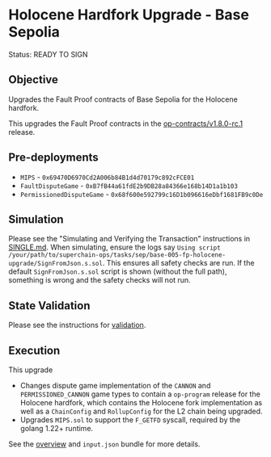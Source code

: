 # Holocene Hardfork Upgrade - Base Sepolia

Status: READY TO SIGN

## Objective

Upgrades the Fault Proof contracts of Base Sepolia for the Holocene hardfork.

This upgrades the Fault Proof contracts in the
[op-contracts/v1.8.0-rc.1](https://github.com/ethereum-optimism/optimism/tree/op-contracts/v1.8.0-rc.1) release.

## Pre-deployments

- `MIPS` - `0x69470D6970Cd2A006b84B1d4d70179c892cFCE01`
- `FaultDisputeGame` - `0xB7fB44a61fdE2b9DB28a84366e168b14D1a1b103`
- `PermissionedDisputeGame` - `0x68f600e592799c16D1b096616eDbf1681FB9c0De`

## Simulation

Please see the "Simulating and Verifying the Transaction" instructions in [SINGLE.md](../../../SINGLE.md).
When simulating, ensure the logs say `Using script /your/path/to/superchain-ops/tasks/sep/base-005-fp-holocene-upgrade/SignFromJson.s.sol`.
This ensures all safety checks are run. If the default `SignFromJson.s.sol` script is shown (without the full path), something is wrong and the safety checks will not run.

## State Validation

Please see the instructions for [validation](./VALIDATION.md).

## Execution

This upgrade
* Changes dispute game implementation of the `CANNON` and `PERMISSIONED_CANNON` game types to contain a `op-program` release for the Holocene hardfork, which contains
  the Holocene fork implementation as well as a `ChainConfig` and `RollupConfig` for the L2 chain being upgraded.
* Upgrades `MIPS.sol` to support the `F_GETFD` syscall, required by the golang 1.22+ runtime.

See the [overview](./OVERVIEW.md) and `input.json` bundle for more details.

